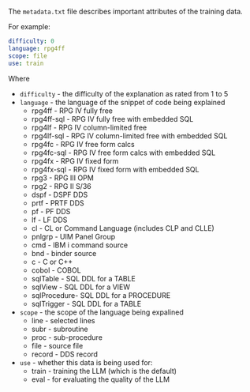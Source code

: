 The `metadata.txt` file describes important attributes of the training data.

For example:

```yaml
difficulty: 0
language: rpg4ff
scope: file
use: train
```

Where

- `difficulty` - the difficulty of the explanation as rated from 1 to 5
- `language` - the language of the snippet of code being explained
  - rpg4ff      - RPG IV fully free
  - rpg4ff-sql  - RPG IV fully free with embedded SQL
  - rpg4lf      - RPG IV column-limited free
  - rpg4lf-sql  - RPG IV column-limited free with embedded SQL
  - rpg4fc      - RPG IV free form calcs
  - rpg4fc-sql  - RPG IV free form calcs with embedded SQL
  - rpg4fx      - RPG IV fixed form
  - rpg4fx-sql  - RPG IV fixed form with embedded SQL
  - rpg3        - RPG III OPM
  - rpg2        - RPG II S/36
  - dspf        - DSPF DDS
  - prtf        - PRTF DDS
  - pf          - PF DDS
  - lf          - LF DDS
  - cl          - CL or Command Language (includes CLP and CLLE)
  - pnlgrp      - UIM Panel Group
  - cmd         - IBM i command source
  - bnd         - binder source
  - c           - C or C++
  - cobol       - COBOL
  - sqlTable    - SQL DDL for a TABLE
  - sqlView     - SQL DDL for a VIEW
  - sqlProcedure- SQL DDL for a PROCEDURE
  - sqlTrigger  - SQL DDL for a TABLE
- `scope` - the scope of the language being expalined
  - line - selected lines
  - subr - subroutine
  - proc - sub-procedure
  - file - source file
  - record - DDS record
- `use` - whether this data is being used for:
  - train - training the LLM (which is the default)
  - eval - for evaluating the quality of the LLM
